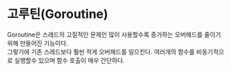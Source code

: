 # 고루틴(Goroutine)
Goroutine은 스레드의 고질적인 문제인 많이 사용할수록 증가하는 오버헤드를 줄이기 위해 만들어진 기능이다.
<br/>그렇기에 기존 스레드보다 훨씬 적게 오버헤드를 일으킨다. 
여러개의 함수를 비동기적으로 실행할수 있으며 함수 호출이 매우 간단하다.

